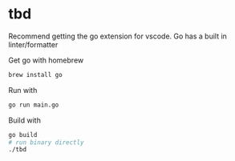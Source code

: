 # tbd

Recommend getting the go extension for vscode.
Go has a built in linter/formatter

Get go with homebrew

```bash
brew install go
```

Run with

```bash
go run main.go
```

Build with

```bash
go build
# run binary directly
./tbd
```
